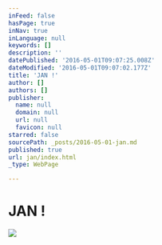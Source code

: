```yaml
---
inFeed: false
hasPage: true
inNav: true
inLanguage: null
keywords: []
description: ''
datePublished: '2016-05-01T09:07:25.008Z'
dateModified: '2016-05-01T09:07:02.177Z'
title: 'JAN !'
author: []
authors: []
publisher:
  name: null
  domain: null
  url: null
  favicon: null
starred: false
sourcePath: _posts/2016-05-01-jan.md
published: true
url: jan/index.html
_type: WebPage

---
```

# JAN !
![](https://the-grid-user-content.s3-us-west-2.amazonaws.com/0d3c5ccd-a8e3-44ea-b8b8-db64dd85bb24.jpg)